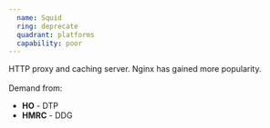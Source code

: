 ```yaml
---
  name: Squid
  ring: deprecate
  quadrant: platforms
  capability: poor
---
```

HTTP proxy and caching server. Nginx has gained more popularity.
<br/><br/>Demand from: <ul><li><strong>HO</strong> - DTP</li><li><strong>HMRC</strong> - DDG</li></ul>
